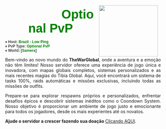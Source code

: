 <p><img style="margin-top: -7px;" src="https://github.com/TheWarGlobal/TheWarGlobal-OptionalPvP-3.0/releases/download/TheWarGlobal-OptionalPvP/OptionalPvP.png" alt="" width="190" height="165" align="right" border="0" hspace="10" /></p>
<div style="text-align: center;"><span style="color: #3f3d3f; margin-left: 175px; font-family: Verdana, Arial, 'Times New Roman', sans-serif; font-size: 40px;"><strong><span style="color: green;">Optional PvP</span></strong></span></div>
<div style="text-align: left;"><span style="color: #3f3d3f; font-family: Verdana, Arial, 'Times New Roman', sans-serif; font-size: 12px;"><br />&diams;&nbsp;</span><strong style="color: #3f3d3f; font-family: Verdana, Arial, 'Times New Roman', sans-serif; font-size: 12px;">Host:&nbsp;<span style="color: green;">Brazil - Low Ping</span></strong></div>
<div style="text-align: left;"><strong style="color: #3f3d3f; font-family: Verdana, Arial, 'Times New Roman', sans-serif; font-size: 12px;">&diams; PvP Type: <span style="color: green;">Optional PvP<br /></span></strong><span style="color: #3f3d3f; font-family: Verdana, Arial, 'Times New Roman', sans-serif; font-size: 12px;">&diams; </span><strong style="color: #3f3d3f; font-family: Verdana, Arial, 'Times New Roman', sans-serif; font-size: 12px;">World: [<strong><span style="color: green;">Samera</span></strong>]</strong></div>
<p style="text-align: justify;">Bem-vindo ao novo mundo do&nbsp;<strong style="text-align: start;">TheWarGlobal</strong>, onde a aventura e a emo&ccedil;&atilde;o n&atilde;o t&ecirc;m limites! Nosso servidor oferece uma experi&ecirc;ncia de jogo &uacute;nica e inovadora, com mapas globais completos, sistemas personalizados e as mais recentes magias do Tibia Global. Aqui, voc&ecirc; encontrar&aacute; um sistema de tasks 100%, raids autom&aacute;ticas e miss&otilde;es exclusivas, incluindo todas as miss&otilde;es de outfits.</p>
<p style="text-align: justify;">Prepare-se para explorar respawns pr&oacute;prios e personalizados, enfrentar desafios &eacute;picos e descobrir sistemas in&eacute;ditos como o Coondown System. Nosso objetivo &eacute; proporcionar um ambiente de jogo justo e emocionante para todos os jogadores, desde os mais experientes at&eacute; os novatos.</p>
<p><strong>Ajude o servidor a crescer fazendo sua doa&ccedil;&atilde;o </strong><a href="../?donate" target="_blank" rel="noopener">Clicando AQUI</a>.&nbsp;</p>
